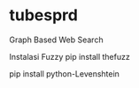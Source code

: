 # tubesprd
Graph Based Web Search

Instalasi Fuzzy
pip install thefuzz

pip install python-Levenshtein
